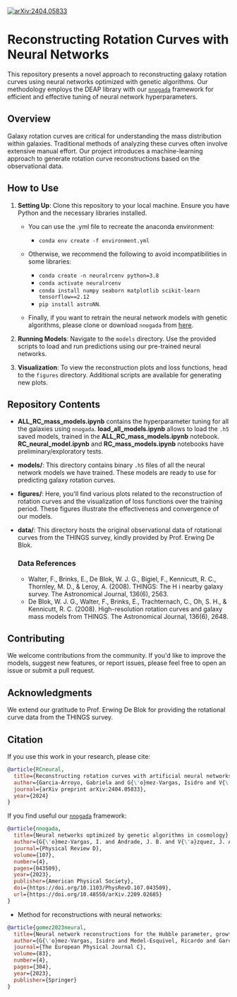 <a href="https://arxiv.org/abs/2404.05833">
  <img src="https://img.shields.io/badge/arXiv-2404.05833-b31b1b.svg" alt="arXiv:2404.05833">
</a>

# Reconstructing Rotation Curves with Neural Networks

This repository presents a novel approach to reconstructing galaxy rotation curves using neural networks optimized with genetic algorithms. Our methodology employs the DEAP library with our [`nnogada`](https://github.com/igomezv/Nnogada) framework for efficient and effective tuning of neural network hyperparameters.

## Overview

Galaxy rotation curves are critical for understanding the mass distribution within galaxies. Traditional methods of analyzing these curves often involve extensive manual effort. Our project introduces a machine-learning approach to generate rotation curve reconstructions based on the observational data.

## How to Use

1. **Setting Up**: Clone this repository to your local machine. Ensure you have Python and the necessary libraries installed.
    - You can use the .yml file to recreate the anaconda environment:
      
        - ``conda env create -f environment.yml``
        
    - Otherwise, we recommend the following to avoid incompatibilities in some libraries:
        - ``conda create -n neuralrcenv python=3.8``
        - ``conda activate neuralrcenv``
        -  ``conda install numpy seaborn matplotlib scikit-learn tensorflow==2.12``
        -  ``pip install astroNN``.

    - Finally, if you want to retrain the neural network models with genetic algorithms, please clone or download `nnogada` from [here](https://github.com/igomezv/Nnogada).

3. **Running Models**: Navigate to the `models` directory. Use the provided scripts to load and run predictions using our pre-trained neural networks.
4. **Visualization**: To view the reconstruction plots and loss functions, head to the `figures` directory. Additional scripts are available for generating new plots.



## Repository Contents

- **ALL_RC_mass_models.ipynb** contains the hyperparameter tuning for all the galaxies using `nnogada`. **load_all_models.ipynb** allows to load the `.h5` saved models, trained in the **ALL_RC_mass_models.ipynb** notebook. **RC_neural_model.ipynb** and **RC_mass_models.ipynb** notebooks have preliminary/exploratory tests.

- **models/**: This directory contains binary `.h5` files of all the neural network models we have trained. These models are ready to use for predicting galaxy rotation curves.
  
- **figures/**: Here, you'll find various plots related to the reconstruction of rotation curves and the visualization of loss functions over the training period. These figures illustrate the effectiveness and convergence of our models.

- **data/**: This directory hosts the original observational data of rotational curves from the THINGS survey, kindly provided by Prof. Erwing De Blok.
  
  ### Data References
  - Walter, F., Brinks, E., De Blok, W. J. G., Bigiel, F., Kennicutt, R. C., Thornley, M. D., & Leroy, A. (2008). THINGS: The H i nearby galaxy survey. The Astronomical Journal, 136(6), 2563.
  - De Blok, W. J. G., Walter, F., Brinks, E., Trachternach, C., Oh, S. H., & Kennicutt, R. C. (2008). High-resolution rotation curves and galaxy mass models from THINGS. The Astronomical Journal, 136(6), 2648.


## Contributing

We welcome contributions from the community. If you'd like to improve the models, suggest new features, or report issues, please feel free to open an issue or submit a pull request.

## Acknowledgments

We extend our gratitude to Prof. Erwing De Blok for providing the rotational curve data from the THINGS survey.


## Citation

If you use this work in your research, please cite:

```bibtex
@article{RCneural,
  title={Reconstructing rotation curves with artificial neural networks},
  author={Garcia-Arroyo, Gabriela and G{\'o}mez-Vargas, Isidro and V{\'a}zquez, J Alberto},
  journal={arXiv preprint arXiv:2404.05833},
  year={2024}
}
```

If you find useful our [`nnogada`](https://github.com/igomezv/Nnogada) framework:

```bibtex
@article{nnogada,
  title={Neural networks optimized by genetic algorithms in cosmology},
  author={G{\'o}mez-Vargas, I. and Andrade, J. B. and V{\'a}zquez, J. A.},
  journal={Physical Review D},
  volume={107},
  number={4},
  pages={043509},
  year={2023},
  publisher={American Physical Society},
  doi={https://doi.org/10.1103/PhysRevD.107.043509},
  url={https://doi.org/10.48550/arXiv.2209.02685}
}
```

- Method for reconstructions with neural networks:
```bibtex
@article{gomez2023neural,
  title={Neural network reconstructions for the Hubble parameter, growth rate and distance modulus},
  author={G{\'o}mez-Vargas, Isidro and Medel-Esquivel, Ricardo and Garc{\'\i}a-Salcedo, Ricardo and V{\'a}zquez, J Alberto},
  journal={The European Physical Journal C},
  volume={83},
  number={4},
  pages={304},
  year={2023},
  publisher={Springer}
}
```
